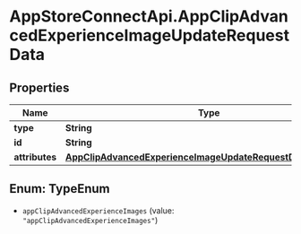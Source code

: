 # AppStoreConnectApi.AppClipAdvancedExperienceImageUpdateRequestData

## Properties

Name | Type | Description | Notes
------------ | ------------- | ------------- | -------------
**type** | **String** |  | 
**id** | **String** |  | 
**attributes** | [**AppClipAdvancedExperienceImageUpdateRequestDataAttributes**](AppClipAdvancedExperienceImageUpdateRequestDataAttributes.md) |  | [optional] 



## Enum: TypeEnum


* `appClipAdvancedExperienceImages` (value: `"appClipAdvancedExperienceImages"`)




